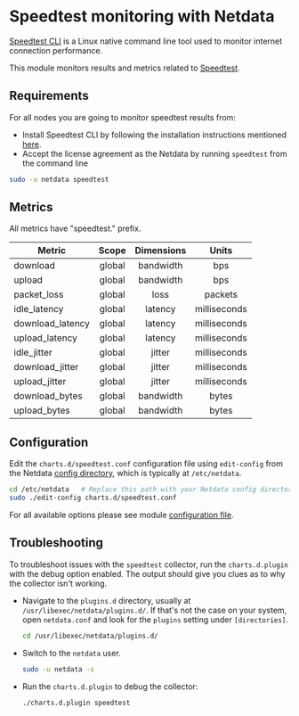 <!--
title: "Speedtest monitoring with Netdata"
custom_edit_url: https://github.com/netdata/netdata/edit/master/collectors/charts.d.plugin/speedtest/README.md
sidebar_label: "Speedtest"
-->

# Speedtest monitoring with Netdata

[Speedtest CLI](https://www.speedtest.net/apps/cli) is a Linux native command line tool used to monitor internet connection performance. 

This module monitors results and metrics related to [Speedtest](https://www.speedtest.net/apps/cli).

## Requirements

For all nodes you are going to monitor speedtest results from:
- Install Speedtest CLI by following the installation instructions mentioned [here](https://www.speedtest.net/apps/cli).
- Accept the license agreement as the Netdata by running `speedtest` from the command line

```bash
sudo -u netdata speedtest
```

## Metrics

All metrics have "speedtest." prefix.

| Metric              |    Scope    |  Dimensions   |     Units     |
|---------------------|:-----------:|:-------------:|:-------------:|
| download            |   global    |  bandwidth    |  bps          |
| upload              |   global    |  bandwidth    |  bps          |
| packet_loss          |   global    |  loss  |  packets      |
| idle_latency        |   global    |  latency      |  milliseconds |
| download_latency    |   global    |  latency      |  milliseconds |
| upload_latency      |   global    |  latency      |  milliseconds |
| idle_jitter         |   global    |  jitter       |  milliseconds |
| download_jitter     |   global    |  jitter       |  milliseconds |
| upload_jitter       |   global    |  jitter       |  milliseconds |
| download_bytes      |   global    |  bandwidth    |  bytes        |
| upload_bytes        |   global    |  bandwidth    |  bytes        |

## Configuration

Edit the `charts.d/speedtest.conf` configuration file using `edit-config` from the Netdata [config
directory](/docs/configure/nodes.md), which is typically at `/etc/netdata`.

```bash
cd /etc/netdata   # Replace this path with your Netdata config directory, if different
sudo ./edit-config charts.d/speedtest.conf
```

For all available options please see
module [configuration file](https://github.com/netdata/community/blob/main/collectors/charts.d.plugin/speedtest.conf).

## Troubleshooting

To troubleshoot issues with the `speedtest` collector, run the `charts.d.plugin` with the debug option enabled. The output
should give you clues as to why the collector isn't working.

- Navigate to the `plugins.d` directory, usually at `/usr/libexec/netdata/plugins.d/`. If that's not the case on
  your system, open `netdata.conf` and look for the `plugins` setting under `[directories]`.

  ```bash
  cd /usr/libexec/netdata/plugins.d/
  ```

- Switch to the `netdata` user.

  ```bash
  sudo -u netdata -s
  ```

- Run the `charts.d.plugin` to debug the collector:

  ```bash
  ./charts.d.plugin speedtest
  ```
